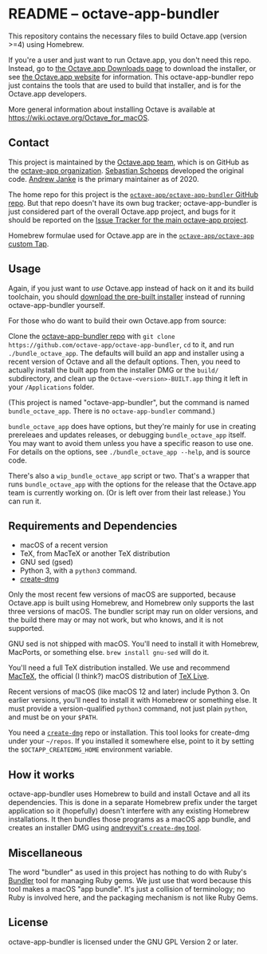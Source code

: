 # README – octave-app-bundler

This repository contains the necessary files to build Octave.app (version >=4) using Homebrew.

If you're a user and just want to run Octave.app, you don't need this repo. Instead, go to [the Octave.app Downloads page](https://octave-app.org/Download.html) to download the installer, or see [the Octave.app website](https://octave-app.org) for information. This octave-app-bundler repo just contains the tools that are used to build that installer, and is for the Octave.app developers.

More general information about installing Octave is available at <https://wiki.octave.org/Octave_for_macOS>.

## Contact

This project is maintained by the [Octave.app team](https://octave-app.org), which is on GitHub as the [octave-app organization](https://github.com/octave-app).
[Sebastian Schoeps](https://github.com/schoeps) developed the original code. [Andrew Janke](https://github.com/apjanke) is the primary maintainer as of 2020.

The home repo for this project is the [`octave-app/octave-app-bundler` GitHub repo](https://github.com/octave-app/octave-app-bundler). But that repo doesn't have its own bug tracker; octave-app-bundler is just considered part of the overall Octave.app project, and bugs for it should be reported on the [Issue Tracker for the main octave-app project](https://github.com/octave-app/octave-app/issues).

Homebrew formulae used for Octave.app are in the [`octave-app/octave-app` custom Tap](https://github.com/octave-app/homebrew-octave-app).

## Usage

Again, if you just want to *use* Octave.app instead of hack on it and its build toolchain, you should [download the pre-built installer](https://octave-app.org/Download.html) instead of running octave-app-bundler yourself.

For those who do want to build their own Octave.app from source:

Clone the [octave-app-bundler repo](https://github.com/octave-app/octave-app-bundler) with `git clone https://github.com/octave-app/octave-app-bundler`, `cd` to it, and run `./bundle_octave_app`. The defaults will build an app and installer using a recent version of Octave and all the default options. Then, you need to actually install the built app from the installer DMG or the `build/` subdirectory, and clean up the `Octave-<version>-BUILT.app` thing it left in your `/Applications` folder.

(This project is named "octave-app-bundler", but the command is named `bundle_octave_app`. There is no `octave-app-bundler` command.)

`bundle_octave_app` does have options, but they're mainly for use in creating prereleaes and updates releases, or debugging `bundle_octave_app` itself. You may want to avoid them unless you have a specific reason to use one. For details on the options, see `./bundle_octave_app --help`, and is source code.

There's also a `wip_bundle_octave_app` script or two. That's a wrapper that runs `bundle_octave_app` with the options for the release that the Octave.app team is currently working on. (Or is left over from their last release.) You can run it.

## Requirements and Dependencies

* macOS of a recent version
* TeX, from MacTeX or another TeX distribution
* GNU sed (gsed)
* Python 3, with a `python3` command.
* [create-dmg](https://github.com/create-dmg/create-dmg)

Only the most recent few versions of macOS are supported, because Octave.app is built using Homebrew, and Homebrew only supports the last three versions of macOS. The bundler script may run on older versions, and the build there may or may not work, but who knows, and it is not supported.

GNU sed is not shipped with macOS. You'll need to install it with Homebrew, MacPorts, or something else. `brew install gnu-sed` will do it.

You'll need a full TeX distribution installed. We use and recommend [MacTeX](https://www.tug.org/mactex/), the official (I think?) macOS distribution of [TeX Live](https://www.tug.org/texlive/).

Recent versions of macOS (like macOS 12 and later) include Python 3. On earlier versions, you'll need to install it with Homebrew or something else. It must provide a version-qualified `python3` command, not just plain `python`, and must be on your `$PATH`.

You need a [`create-dmg`](https://github.com/create-dmg/create-dmg) repo or installation. This tool looks for create-dmg under your `~/repos`. If you installed it somewhere else, point to it by setting the `$OCTAPP_CREATEDMG_HOME` environment variable.

## How it works

octave-app-bundler uses Homebrew to build and install Octave and all its dependencies. This is done in a separate Homebrew prefix under the target application so it (hopefully) doesn't interfere with any existing Homebrew installations. It then bundles those programs as a macOS app bundle, and creates an installer DMG using [andreyvit's `create-dmg` tool](https://github.com/create-dmg/create-dmg).

## Miscellaneous

The word "bundler" as used in this project has nothing to do with Ruby's [Bundler](https://bundler.io/) tool for managing Ruby gems. We just use that word because this tool makes a macOS "app bundle". It's just a collision of terminology; no Ruby is involved here, and the packaging mechanism is not like Ruby Gems.

## License

octave-app-bundler is licensed under the GNU GPL Version 2 or later.
